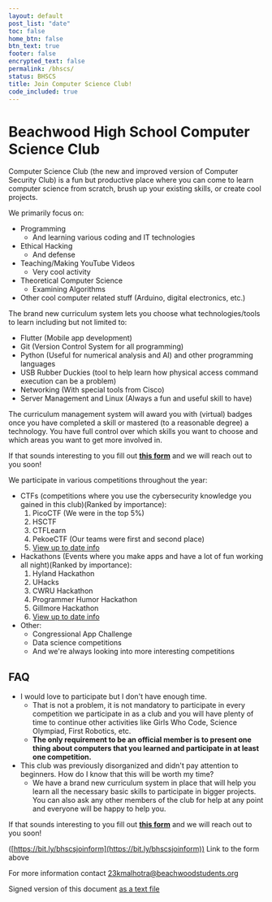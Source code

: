 ```yaml
---
layout: default
post_list: "date"
toc: false
home_btn: false
btn_text: true
footer: false
encrypted_text: false
permalink: /bhscs/
status: BHSCS
title: Join Computer Science Club!
code_included: true
---
```


# Beachwood High School Computer Science Club

Computer Science Club (the new and improved version of Computer Security Club) is a fun but productive place where you can come to learn computer science from scratch, brush up your existing skills, or create cool projects.

We primarily focus on:

- Programming
  - And learning various coding and IT technologies
- Ethical Hacking
  - And defense
- Teaching/Making YouTube Videos
  - Very cool activity
- Theoretical Computer Science
  - Examining Algorithms
- Other cool computer related stuff (Arduino, digital electronics, etc.)

The brand new curriculum system lets you choose what technologies/tools to learn including but not limited to:

- Flutter (Mobile app development)
- Git (Version Control System for all programming)
- Python (Useful for numerical analysis and AI) and other programming languages
- USB Rubber Duckies (tool to help learn how physical access command execution can be a problem)
- Networking (With special tools from Cisco)
- Server Management and Linux (Always a fun and useful skill to have)

The curriculum management system will award you with (virtual) badges once you have completed a skill or mastered (to a reasonable degree) a technology. You have full control over which skills you want to choose and which areas you want to get more involved in.

If that sounds interesting to you fill out [**this form**](https://bit.ly/bhscsjoinform) and we will reach out to you soon!

We participate in various competitions throughout the year:
- CTFs (competitions where you use the cybersecurity knowledge you gained in this club)(Ranked by importance):
  1. PicoCTF (We were in the top 5%)
  2. HSCTF
  3. CTFLearn
  4. PekoeCTF (Our teams were first and second place)
  5. [View up to date info](http://beachwood-high-school.github.io/ctfs/)
- Hackathons (Events where you make apps and have a lot of fun working all night)(Ranked by importance):
  1. Hyland Hackathon
  2. UHacks
  3. CWRU Hackathon
  4. Programmer Humor Hackathon
  5. Gillmore Hackathon
  6. [View up to date info](http://beachwood-high-school.github.io/hackathons/)
- Other:
  - Congressional App Challenge
  - Data science competitions
  - And we're always looking into more interesting competitions

## FAQ

- I would love to participate but I don't have enough time.
  - That is not a problem, it is not mandatory to participate in every competition we participate in as a club and you will have plenty of time to continue other activities like Girls Who Code, Science Olympiad, First Robotics, etc.
  - **The only requirement to be an official member is to present one thing about computers that you learned and participate in at least one competition.**
- This club was previously disorganized and didn't pay attention to beginners. How do I know that this will be worth my time?
  - We have a brand new curriculum system in place that will help you learn all the necessary basic skills to participate in bigger projects. You can also ask any other members of the club for help at any point and everyone will be happy to help you.

If that sounds interesting to you fill out [**this form**](https://bit.ly/bhscsjoinform) and we will reach out to you soon!

([https://bit.ly/bhscsjoinform](https://bit.ly/bhscsjoinform)) Link to the form above

For more information contact [23kmalhotra@beachwoodstudents.org](mailto:23kmalhotra@beachwoodstudents.org)  

Signed version of this document [as a text file](/bhscs/verified.txt)
